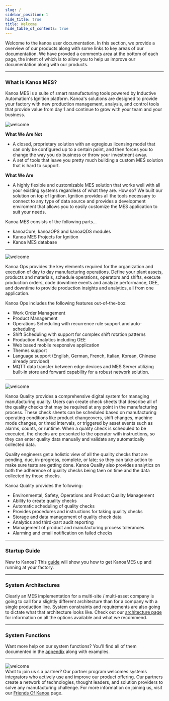 ```yaml
---
slug: /
sidebar_position: 1
hide_title: true
title: Welcome
hide_table_of_contents: true
---
```

Welcome to the kanoa user documentation. In this section, we provide a overview of our products along with some links to key areas of our documentation. 
We have provded a comments area at the bottom of each page, the intent of which is to allow you to help us improve our documentation along with our products.
***
### What is Kanoa MES?
Kanoa MES is a suite of smart manufacturing tools powered by Inductive Automation's Ignition platform. 
Kanoa's solutions are designed to provide your factory with new production management, analysis, and control tools that provide value from day 1 and continue to grow with your team and your business. 

![welcome](/img/screenshots/assetcards.png)<br />


**What We Are Not**
* A closed, proprietary solution with an egregious licensing model that can only be configured up to a certain point, and then forces you to change the way you do business or throw your investment away.
* A set of tools that leave you pretty much building a custom MES solution that is hard to support.

**What We Are**
* A highly flexible and customizable MES solution that works well with all your existing systems regardless of what they are. How so? We built our solution on top of Ignition. 
Ignition provides all the tools necessary to connect to any type of data source and provides a development enviroment that allows you to easily customize the MES application to suit your needs.


Kanoa MES consists of the following parts...
* kanoaCore, kanoaOPS and kanoaQDS modules
* Kanoa MES Projects for Ignition
* Kanoa MES database
***






![welcome](/img/logos/ops_logo_30px.png)<br />

Kanoa Ops provides the key elements required for the organization and execution of day to day manufacturing operations. Define your plant assets, products and materials, 
schedule operations, operators and shifts, execute production orders, code downtime events and analyze performance, OEE, and downtime to provide production insights and analytics, all from one application.

Kanoa Ops includes the following features out-of-the-box:  
* Work Order Management 
* Product Management 
* Operations Scheduling with recurrence rule support and auto-scheduling 
* Shift Scheduling with support for complex shift rotation patterns 
* Production Analytics including OEE 
* Web based mobile responsive application 
* Themes support 
* Language support (English, German, French, Italian, Korean, Chinese already provided)
* MQTT data transfer between edge devices and MES Server utilizing built-in store and forward capability for a robust network solution.
***
![welcome](/img/logos/quality_logo_30px.png)<br />

Kanoa Quality provides a comprehensive digital system for managing manufacturing quality. Users can create check sheets that describe all of the quality checks that may be required at any point in the manufacturing process.
These check sheets can be scheduled based on manufacturing operating conditions like product changeovers, shift changes, machine mode changes, or timed intervals, or triggered by asset events such as alarms, counts, or runtime.
When a quality check is scheduled to be executed, the checks are presented to the operator with instructions, so they can enter quality data manually and validate any automatically collected data.

Quality engineers get a holistic view of all the quality checks that are pending, due, in-progress, complete, or late; so they can take action to make sure tests are getting done. 
Kanoa Quality also provides analytics on both the adherence of quality checks being taen on time and the data collected by those checks. 

Kanoa Quality provides the following:
* Environmental, Safety, Operations and Product Quality Management 
* Ability to create quality checks 
* Automatic scheduling of quality checks 
* Provides procedures and instructions for taking quality checks 
* Storage and data management of quality check data 
* Analytics and third-part audit reporting 
* Management of product and manufacturing process tolerances 
* Alarming and email notification on failed checks
***

### Startup Guide
New to Kanoa? This [guide](gettingStarted/main) will show you how to get KanoaMES up and running at your factory.

***
### System Architectures

Clearly an MES implementation for a multi-site / multi-asset company is going to call for a slightly different architecture than for a company with a single production line. System constraints and requirements are also going 
to dictate what that architecture looks like. Check out our [architecture page](architecture) for information on all the options available and what we recommend.
***
### System Functions
Want more help on our system functions? You'll find all of them documented in the [appendix](APPENDIX/api-intro) along with examples.






***
![welcome](/img/logos/friends_of_kanoa_100px.png)<br />
Want to join us s a partner? Our partner program welcomes systems integrators who actively use and improve our product offering. 
Our partners create a network of technologies, thought leaders, and solution providers to solve any manufacturing challenge.
For more information on joining us, visit our [Friends Of Kanoa](https://kanoa.ai/partners) page.


